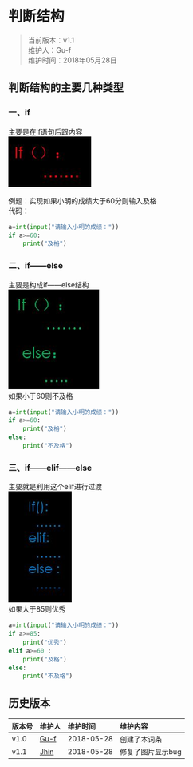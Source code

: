 # 判断结构

>当前版本：v1.1  
>维护人：Gu-f  
>维护时间：2018年05月28日

## 判断结构的主要几种类型  
### 一、if
主要是在if语句后跟内容  
![05-01](/wiki/image/python/05/05-01.jpg)  

例题：实现如果小明的成绩大于60分则输入及格  
代码：  
```python
a=int(input("请输入小明的成绩："))
if a>=60:
	print("及格")
```  

### 二、if——else  
主要是构成if——else结构  
![05-02](/wiki/image/python/05/05-02.jpg)  
如果小于60则不及格
```python
a=int(input("请输入小明的成绩："))
if a>=60:
	print("及格")
else:
	print("不及格")
```
### 三、if——elif——else
主要就是利用这个elif进行过渡  
![05-03](/wiki/image/python/05/05-03.jpg)  
如果大于85则优秀
```python
a=int(input("请输入小明的成绩："))
if a>=85:
	print("优秀")
elif a>=60 :
	print("及格")
else:
	print("不及格")
```

## 历史版本

| 版本号 | 维护人 |维护时间 |维护内容|
| :- | :- | :-| :- |
| v1.0 | [Gu-f](https://Gu-f.github.io/) |2018-05-28|创建了本词条|
| v1.1 | [Jhin](https://blog.link-lin.cn/) |2018-05-28|修复了图片显示bug|
